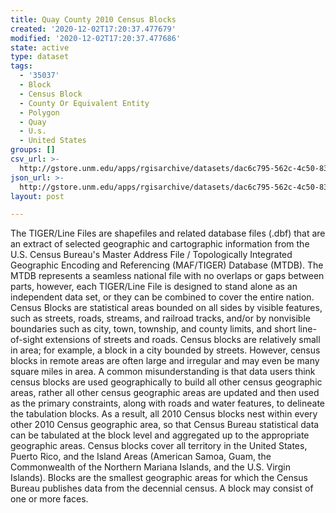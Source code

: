 ```yaml
---
title: Quay County 2010 Census Blocks
created: '2020-12-02T17:20:37.477679'
modified: '2020-12-02T17:20:37.477686'
state: active
type: dataset
tags:
  - '35037'
  - Block
  - Census Block
  - County Or Equivalent Entity
  - Polygon
  - Quay
  - U.s.
  - United States
groups: []
csv_url: >-
  http://gstore.unm.edu/apps/rgisarchive/datasets/dac6c795-562c-4c50-8350-b4d829db3dd7/tl_2010_35037_tabblock10.derived.csv
json_url: >-
  http://gstore.unm.edu/apps/rgisarchive/datasets/dac6c795-562c-4c50-8350-b4d829db3dd7/tl_2010_35037_tabblock10.derived.json
layout: post

---
```

The TIGER/Line Files are shapefiles and related database files (.dbf) that are an extract of selected geographic and cartographic information from the U.S. Census Bureau's Master Address File / Topologically Integrated Geographic Encoding and Referencing (MAF/TIGER) Database (MTDB).  The MTDB represents a seamless national file with no overlaps or gaps between parts, however, each TIGER/Line File is designed to stand alone as an independent data set, or they can be combined to cover the entire nation.  Census Blocks are statistical areas bounded on all sides by visible features, such as streets, roads, streams, and railroad tracks, and/or by nonvisible boundaries such as city, town, township, and county limits, and short line-of-sight extensions of streets and roads.  Census blocks are relatively small in area; for example, a block in a city bounded by streets.  However, census blocks in remote areas are often large and irregular and may even be many square miles in area.  A common misunderstanding is that data users think census blocks are used geographically to build all other census geographic areas, rather all other census geographic areas are updated and then used as the primary constraints, along with roads and water features, to delineate the tabulation blocks.  As a result, all 2010 Census blocks nest within every other 2010 Census geographic area, so that Census Bureau statistical data can be tabulated at the block level and aggregated up to the appropriate geographic areas.  Census blocks cover all territory in the United States, Puerto Rico, and the Island Areas (American Samoa, Guam, the Commonwealth of the Northern Mariana Islands, and the U.S. Virgin Islands).  Blocks are the smallest geographic areas for which the Census Bureau publishes data from the decennial census.  A block may consist of one or more faces.  

